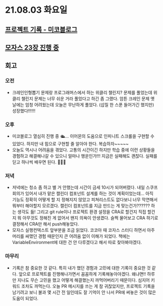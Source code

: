 # 21.08.03 화요일

## [프로젝트 기록 - 미코블로그](https://hongbi.notion.site/44f0c6a29e464cdcbaa6d2427305c0b0)

## [모자스 23장 진행 중](https://hongbi.notion.site/23-1d139515c84142d9b1120788ea1993cd)

## 회고

### 오전

- 크레인인형뽑기 문제랑 프로그래머스에서 하는 위클리 챌린지? 문제를 풀었는데 위클리 챌린지 문제는 너무 쉬운 거라 풀었다고 하긴 좀 그랬다. 암튼 크레인 문제 옛날에는 엄청 어려웠는데 오늘은 무난하게 풀었다. (삽질 한 스푼 들어가긴 했지만) 성장했다!!!!!!

### 오후

- 미코블로그 열심히 진행 중 🛳... 이어몬의 도움으로 인피니트 스크롤을 구현할 수 있었다. 하지만 내 힘으로 구현할 줄 알아야 한다. 복습하자~~~~~
- 오늘도 역시나 어려움을 겪었다. 고통의 시간이긴 하지만 학습 중에 이런 상황들을 경험하고 해결해나갈 수 있으니 얼마나 행운인가!!! 지금은 실패해도 괜찮다. 실패를 딛고 하나씩 배우면 된다. 🏃🏻‍♂️

### 저녁

- 저녁에는 청소 좀 하고 별 거 안했는데 시간이 금세 10시가 되어버렸다. 내일 스쿠프 회의가 있어서 내가 맡은 캘린더 컴포넌트 설계를 하는 것이 계획이었는데... 아직 기능도 정확히 어떻게 할 지 정해지지 않았고 피쳐리스트도 없다보니 너무 막연해서 뭐부터 해야할지 모르겠다. 캘린더 컴포넌트를 지금 만드는 게 맞는건가?????? 하는 생각도 듦! 그리고 git rule이나 프로젝트 환경 설정을 CRA로 할건지 직접 할건지 뭐 아무것도 정해진 게 없어서 왠지 의욕이 안생겼다. 슬쩍 물어보고 CRA 하기로 결정해서 CRA만 해서 push해놓았다.
- 모자스 실행컨텍스트 앞부분을 조금 읽었다. 코코아 때 코자스 스터디 하면서 아주 머리를 싸맸던 경험 때문인지 큰 어려움 없이 이해가 되었다. 책에는 VariableEnvironment에 대한 건 안 다루겠다고 해서 따로 찾아봐야겠다.

### 마무리

- 기록은 참 중요한 것 같다. 특히 내가 했던 경험과 고민에 대한 기록이 중요한 것 같다. 앞으로 프로젝트를 진행해나가면서 꼼꼼하게 기록해놓아야겠다. 왜냐면!! 하루만 지나도 무슨 고민을 했고 어떻게 해결했는지 까먹어버리기 때문이다. 심지어 키워드 조차도 까먹는다. 오늘 PR 메시지를 쓰는 게 참 귀찮았지만, 프로젝트 기록을 남기려고 보니 불과 몇 시간 전 일인데도 잘 기억이 안 나서 PR에 써놓은 것이 많은 도움이 되었다.
